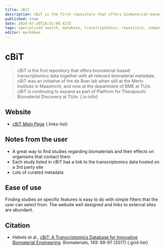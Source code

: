 ```yaml
---
title: cBiT
description: cBiT is the first repository that offers biomaterial-based transcriptomics data together with all relevant biomaterial metadata.
published: true
date: 2020-07-20T18:51:09.427Z
tags: specialized search, database, transcriptomics, repository, compendium, organism-specific
editor: markdown
---
```


# cBiT

> cBiT is the first repository that offers biomaterial-based transcriptomics data together with all relevant biomaterial metadata. cBiT was an initiative of the de Boer lab when still at the Merln Institute in Maastricht, and now at the department of BME at TU/e. cBiT is continuing to expand as part of Platform for Therapeutic Biomaterial Discovery at TU/e. 
{.is-info}

 

## Website 
- [cBiT *Main Page*](https://cbit.bmt.tue.nl/welcome)
 {.links-list}

## Notes from the user
- A great way to find studies regarding biomaterials and their effects on organisms that contact them
- Each study listed in cBiT has a link to the transcriptomics data hosted on a 3rd party site
- Lots of curated metadata

## Ease of use

Finding studies on specific features is easy to do with simple filters that the user can select from. The website well designed and links to external sites are abundant.

## Citation

- Hebels et al., [cBiT: A Transcriptomics Database for Innovative Biomaterial Engineering](https://pubmed.ncbi.nlm.nih.gov/29020642/). Biomaterials, 149: 88-97 (2017)
{.grid-list}